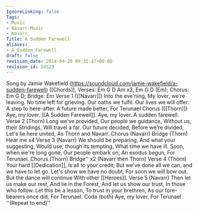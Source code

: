 ```yaml
---
IgnoreLinking: false
Tags:
- Music
- Navarr-Music
- Navarr
Title: A Sudden Farewell
aliases:
- A_Sudden_Farewell
draft: false
revision_date: 2014-04-28 09:35:47+00:00
revision_id: 24523
---
```


Song by Jamie Wakefield  (https://soundcloud.com/jamie-wakefield/a-sudden-farewell) 
[[Chords]], Verses: Em G D Am x3, Em G D (Em); Chorus: Em G D; Bridge: Em
Verse 1 ([[Navarr]])
Into the eve'ning,
My lover, we're leaving.
No time left for grieving.
Our oaths we fulfil.
Our lives we will offer.
A step to here-after.
A future made better,
For Terunael
Chorus ([[Thorn]])
Aye, my lover. 
[[A Sudden Farewell]].
Aye, my lover. 
A sudden farewell.
Verse 2 (Thorn)
Long we've provided,
Our people we guidance,
Without us, their Stridings,
Will travel a far.
Our future decided, 
Before we're divided,
Let's lie here united,
As Thorn and Navarr.
Chorus (Navarr)
Bridge (Thorn)
Hear me x4
Verse 3 (Navarr)
We should be preparing,
And what your suggesting,
Would use, though its tempting, 
What time we have ill.
Soon, when we're long gone,
Our people embark on,
An exodus begun,
For Terunael.
Chorus (Thorn)
Bridge'' x2 (Navarr then Thorn)
Verse 4 (Thorn)
Your hard [[Dedication]],
Is all to your credit,
But we've done all we can,
and we have to let go.
Let's show we have no doubt,
For soon we will bow out.
But the dance will continue
With other [[Heroes]].
Verse 5 (Navarr)
Then let us make our rest,
And lie in the Forest,
And let us show our trust,
In those who follow.
Let this be a lesson,
To trust in your brethren,
As our fore-bearers once did,
For Terunael.
Coda (both)
Aye, my lover,
For Terunael
''(Repeat to end)''